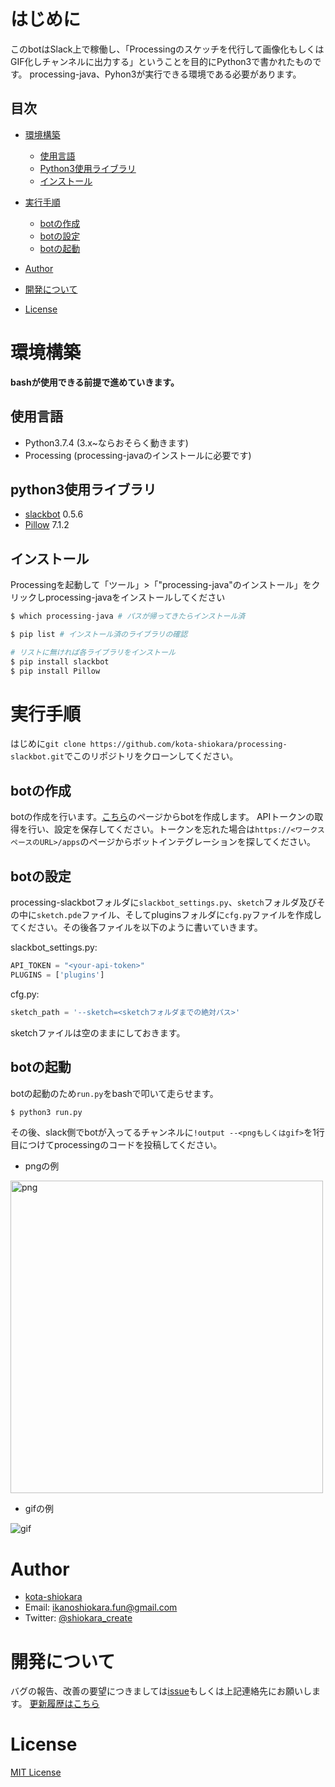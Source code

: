 # はじめに
このbotはSlack上で稼働し、「Processingのスケッチを代行して画像化もしくはGIF化しチャンネルに出力する」ということを目的にPython3で書かれたものです。
processing-java、Pyhon3が実行できる環境である必要があります。

## 目次
- [環境構築](#chapter1)
    - [使用言語](#chapter1-1)
    - [Python3使用ライブラリ](#chapter1-2)
    - [インストール](#chapter1-3)

- [実行手順](#chapter2)
    - [botの作成](#chapter2-1)
    - [botの設定](#chapter2-2)
    - [botの起動](#chapter2-3)

- [Author](#chapter3)

- [開発について](#chapter4)

- [License](#chapter5)


<a id="chapter1"></a>

# 環境構築

**bashが使用できる前提で進めていきます。**

<a id="chapter1-1"></a>

## 使用言語
- Python3.7.4 (3.x~ならおそらく動きます)
- Processing (processing-javaのインストールに必要です)

<a id="chapter1-2"></a>

## python3使用ライブラリ
- [slackbot](https://github.com/lins05/slackbot) 0.5.6
- [Pillow](https://pillow.readthedocs.io/en/stable/) 7.1.2

<a id="chapter1-3"></a>

## インストール
Processingを起動して「ツール」>「"processing-java"のインストール」をクリックしprocessing-javaをインストールしてください

```bash
$ which processing-java # パスが帰ってきたらインストール済

$ pip list # インストール済のライブラリの確認

# リストに無ければ各ライブラリをインストール
$ pip install slackbot
$ pip install Pillow
```

<a id="chapter2"></a>

# 実行手順
はじめに`git clone https://github.com/kota-shiokara/processing-slackbot.git`でこのリポジトリをクローンしてください。

<a id="chapter2-1"></a>

## botの作成
botの作成を行います。[こちら](https://my.slack.com/services/new/bot)のページからbotを作成します。
APIトークンの取得を行い、設定を保存してください。トークンを忘れた場合は`https://<ワークスペースのURL>/apps`のページからボットインテグレーションを探してください。

<a id="chapter2-2"></a>

## botの設定
processing-slackbotフォルダに`slackbot_settings.py`、`sketch`フォルダ及びその中に`sketch.pde`ファイル、そしてpluginsフォルダに`cfg.py`ファイルを作成してください。その後各ファイルを以下のように書いていきます。

slackbot_settings.py:

```python
API_TOKEN = "<your-api-token>"
PLUGINS = ['plugins']
```

cfg.py:

```python
sketch_path = '--sketch=<sketchフォルダまでの絶対パス>'
```

sketchファイルは空のままにしておきます。

<a id="chapter2-3"></a>

## botの起動
botの起動のため`run.py`をbashで叩いて走らせます。

```bash
$ python3 run.py
```

その後、slack側でbotが入ってるチャンネルに`!output --<pngもしくはgif>`を1行目につけてprocessingのコードを投稿してください。
- pngの例

<img width="500" alt="png" src="https://user-images.githubusercontent.com/50353938/84533388-ff2f3a80-ad22-11ea-8839-b56323610076.png">

- gifの例

![gif](https://user-images.githubusercontent.com/50353938/84533112-73b5a980-ad22-11ea-8be7-43886afdb9ab.gif)

<a id="chapter3"></a>

# Author
- [kota-shiokara](https://github.com/kota-shiokara)
- Email: ikanoshiokara.fun@gmail.com
- Twitter: [@shiokara_create](https://twitter.com/shiokara_create)

<a id="chapter4"></a>

# 開発について
バグの報告、改善の要望につきましては[issue](https://github.com/kota-shiokara/processing-slackbot/issues)もしくは上記連絡先にお願いします。
[更新履歴はこちら](version.md)

<a id="chapter5"></a>

# License
[MIT License](https://choosealicense.com/licenses/mit/)

